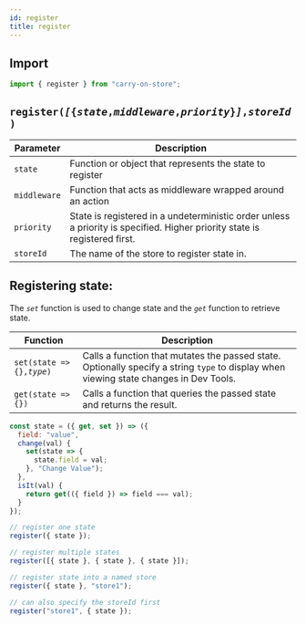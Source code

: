 ```yaml
---
id: register
title: register
---
```


## Import

```js
import { register } from "carry-on-store";
```

## `register(`_`[`_`{`_`state`_`,`_`middleware`_`,`_`priority`_`}`_`]`_`,`_`storeId`_`)`

| Parameter    | Description                                                                                                               |
| ------------ | ------------------------------------------------------------------------------------------------------------------------- |
| `state`      | Function or object that represents the state to register                                                                  |
| `middleware` | Function that acts as middleware wrapped around an action                                                                 |
| `priority`   | State is registered in a undeterministic order unless a priority is specified. Higher priority state is registered first. |
| `storeId`    | The name of the store to register state in.                                                                               |

## Registering state:

The _`set`_ function is used to change state and the _`get`_ function to retrieve state.

| Function                      | Description                                                                                                                            |
| ----------------------------- | -------------------------------------------------------------------------------------------------------------------------------------- |
| `set(state => {},`_`type`_`)` | Calls a function that mutates the passed state. Optionally specify a string `type` to display when viewing state changes in Dev Tools. |
| `get(state => {})`            | Calls a function that queries the passed state and returns the result.                                                                 |

```js
const state = ({ get, set }) => ({
  field: "value",
  change(val) {
    set(state => {
      state.field = val;
    }, "Change Value");
  },
  isIt(val) {
    return get(({ field }) => field === val);
  }
});

// register one state
register({ state });

// register multiple states
register([{ state }, { state }, { state }]);

// register state into a named store
register({ state }, "store1");

// can also specify the storeId first
register("store1", { state });
```
